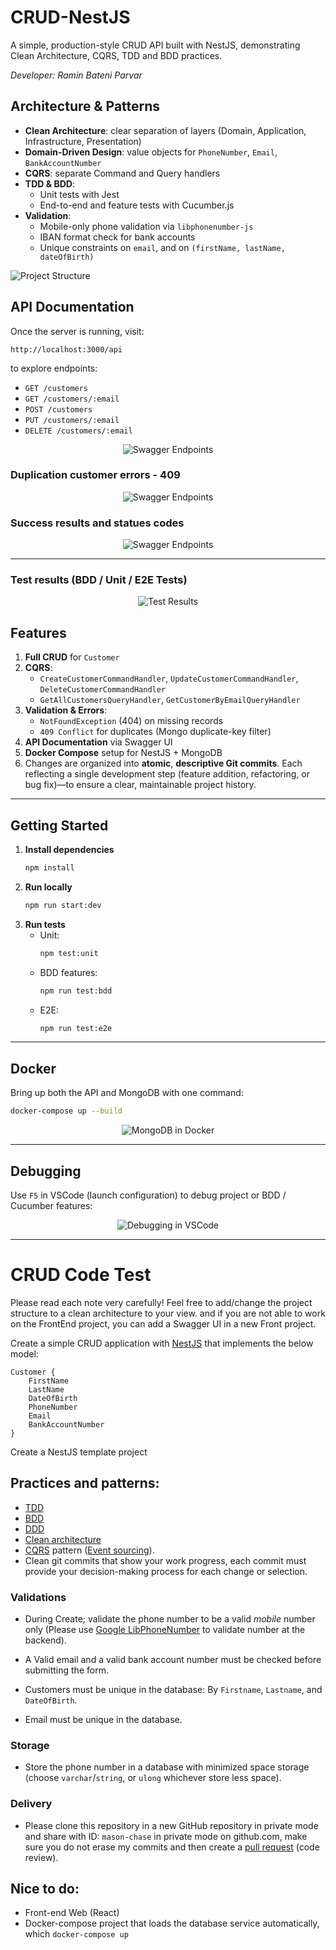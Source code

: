 # CRUD-NestJS

A simple, production-style CRUD API built with NestJS, demonstrating Clean Architecture, CQRS, TDD and BDD practices.
<div><i>Developer:   Ramin Bateni Parvar</i></div>

## Architecture & Patterns

- **Clean Architecture**: clear separation of layers (Domain, Application, Infrastructure, Presentation)  
- **Domain-Driven Design**: value objects for `PhoneNumber`, `Email`, `BankAccountNumber`  
- **CQRS**: separate Command and Query handlers  
- **TDD & BDD**:  
  - Unit tests with Jest  
  - End-to-end and feature tests with Cucumber.js  
- **Validation**:  
  - Mobile-only phone validation via `libphonenumber-js`  
  - IBAN format check for bank accounts  
  - Unique constraints on `email`, and on `(firstName, lastName, dateOfBirth)`

![Project Structure](assets/project-structure_01.png)


## API Documentation

Once the server is running, visit:

```
http://localhost:3000/api
```

to explore endpoints:

- `GET /customers`  
- `GET /customers/:email`  
- `POST /customers`  
- `PUT /customers/:email`  
- `DELETE /customers/:email`  

<div align="center">
	<img src="assets/swagger-endpoints_01.png" caption="Swagger Endpoints" alt="Swagger Endpoints" />
</div>

### Duplication customer errors - 409

<div align="center">
	<img src="assets/swagger-duplicate_01.png" caption="Swagger Endpoints" alt="Swagger Endpoints" />
</div>

### Success results and statues codes

<div align="center">
	<img src="assets/swagger-creation-and-find-all_01.png" caption="Swagger Endpoints" alt="Swagger Endpoints" />
</div>

---

### Test results (BDD / Unit / E2E Tests)

<div align="center">
	<img src="assets/test-results_01.png" caption="Test Results" alt="Test Results" />
</div>

## Features

1. **Full CRUD** for `Customer`  
2. **CQRS**:  
   - `CreateCustomerCommandHandler`, `UpdateCustomerCommandHandler`, `DeleteCustomerCommandHandler`  
   - `GetAllCustomersQueryHandler`, `GetCustomerByEmailQueryHandler`  
3. **Validation & Errors**:  
   - `NotFoundException` (404) on missing records  
   - `409 Conflict` for duplicates (Mongo duplicate-key filter)  
4. **API Documentation** via Swagger UI  
5. **Docker Compose** setup for NestJS + MongoDB
6. Changes are organized into **atomic**, **descriptive Git commits**. Each reflecting a single development step (feature addition, refactoring, or bug fix)—to ensure a clear, maintainable project history.

---

## Getting Started

1. **Install dependencies**  
   ```bash
   npm install
   ```
2. **Run locally**  
   ```bash
   npm run start:dev
   ```
3. **Run tests**  
   - Unit:  
     ```bash
     npm test:unit
     ```  
   - BDD features:  
     ```bash
     npm run test:bdd
   - E2E:  
	 ```bash
	 npm run test:e2e
     ```

---

## Docker

Bring up both the API and MongoDB with one command:

```bash
docker-compose up --build
```
<div align="center">
	<img src="assets/run-mongodb-in-docker_01.png" caption="MongoDB in Docker" alt="MongoDB in Docker" />
</div>

---

## Debugging

Use `F5` in VSCode (launch configuration) to debug project or BDD / Cucumber features:

<div align="center">
	<img src="assets/debug_01.png" caption="Debugging in VSCode" alt="Debugging in VSCode" />
</div>

--------------------------------------------------------

# CRUD Code Test 

Please read each note very carefully!
Feel free to add/change the project structure to a clean architecture to your view.
and if you are not able to work on the FrontEnd project, you can add a Swagger UI
in a new Front project.

Create a simple CRUD application with [NestJS](https://nestjs.com/) that implements the below model:
```
Customer {
	FirstName
	LastName
	DateOfBirth
	PhoneNumber
	Email
	BankAccountNumber
}
```

Create a NestJS template project

## Practices and patterns:

- [TDD](https://en.wikipedia.org/wiki/Test-driven_development)
- [BDD](https://en.wikipedia.org/wiki/Behavior-driven_development)
- [DDD](https://en.wikipedia.org/wiki/Domain-driven_design)
- [Clean architecture](https://dev.to/dipakahirav/modern-api-development-with-nodejs-express-and-typescript-using-clean-architecture-1m77)
- [CQRS](https://en.wikipedia.org/wiki/Command%E2%80%93query_separation#Command_query_responsibility_separation) pattern ([Event sourcing](https://en.wikipedia.org/wiki/Domain-driven_design#Event_sourcing)).
- Clean git commits that show your work progress, each commit must provide your decision-making process for each change or selection.

### Validations

- During Create; validate the phone number to be a valid *mobile* number only (Please use [Google LibPhoneNumber](https://github.com/google/libphonenumber) to validate number at the backend).

- A Valid email and a valid bank account number must be checked before submitting the form.

- Customers must be unique in the database: By `Firstname`, `Lastname`, and `DateOfBirth`.

- Email must be unique in the database.

### Storage

- Store the phone number in a database with minimized space storage (choose `varchar`/`string`, or `ulong` whichever store less space).

### Delivery
- Please clone this repository in a new GitHub repository in private mode and share with ID: `mason-chase` in private mode on github.com, make sure you do not erase my commits and then create a [pull request](https://docs.github.com/en/pull-requests/collaborating-with-pull-requests/proposing-changes-to-your-work-with-pull-requests/about-pull-requests) (code review).

## Nice to do:
- Front-end Web (React)
- Docker-compose project that loads the database service automatically, which `docker-compose up`
